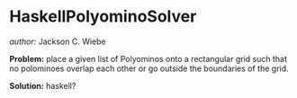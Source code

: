 # HaskellPolyominoSolver

*author:* Jackson C. Wiebe

**Problem:** place a given list of Polyominos onto a rectangular grid such that no polominoes overlap each other 
         or go outside the boundaries of the grid.
         
**Solution:** haskell?

